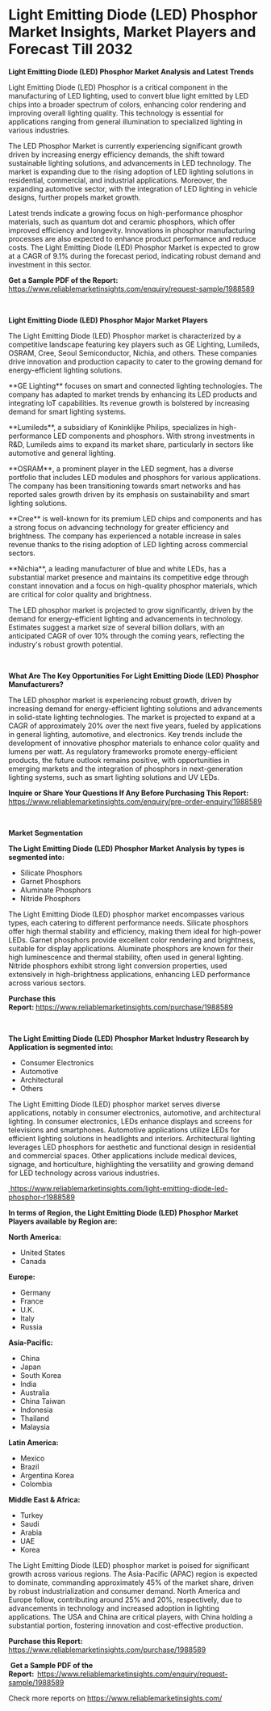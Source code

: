 <p><h1>Light Emitting Diode (LED) Phosphor Market Insights, Market Players and Forecast Till 2032</h1></p><p><strong>Light Emitting Diode (LED) Phosphor Market Analysis and Latest Trends</strong></p>
<p><p>Light Emitting Diode (LED) Phosphor is a critical component in the manufacturing of LED lighting, used to convert blue light emitted by LED chips into a broader spectrum of colors, enhancing color rendering and improving overall lighting quality. This technology is essential for applications ranging from general illumination to specialized lighting in various industries.</p><p>The LED Phosphor Market is currently experiencing significant growth driven by increasing energy efficiency demands, the shift toward sustainable lighting solutions, and advancements in LED technology. The market is expanding due to the rising adoption of LED lighting solutions in residential, commercial, and industrial applications. Moreover, the expanding automotive sector, with the integration of LED lighting in vehicle designs, further propels market growth.</p><p>Latest trends indicate a growing focus on high-performance phosphor materials, such as quantum dot and ceramic phosphors, which offer improved efficiency and longevity. Innovations in phosphor manufacturing processes are also expected to enhance product performance and reduce costs. The Light Emitting Diode (LED) Phosphor Market is expected to grow at a CAGR of 9.1% during the forecast period, indicating robust demand and investment in this sector.</p></p>
<p><strong>Get a Sample PDF of the Report:&nbsp;</strong> <a href="https://www.reliablemarketinsights.com/enquiry/request-sample/1988589?utm_campaign=2943&utm_medium=2&utm_source=Github&utm_content=ia&utm_term=03042025&utm_id=light-emitting-diode-led-phosphor">https://www.reliablemarketinsights.com/enquiry/request-sample/1988589</a></p>
<p>&nbsp;</p>
<p><strong>Light Emitting Diode (LED) Phosphor Major Market Players</strong></p>
<p><p>The Light Emitting Diode (LED) Phosphor market is characterized by a competitive landscape featuring key players such as GE Lighting, Lumileds, OSRAM, Cree, Seoul Semiconductor, Nichia, and others. These companies drive innovation and production capacity to cater to the growing demand for energy-efficient lighting solutions.</p><p>**GE Lighting** focuses on smart and connected lighting technologies. The company has adapted to market trends by enhancing its LED products and integrating IoT capabilities. Its revenue growth is bolstered by increasing demand for smart lighting systems.</p><p>**Lumileds**, a subsidiary of Koninklijke Philips, specializes in high-performance LED components and phosphors. With strong investments in R&D, Lumileds aims to expand its market share, particularly in sectors like automotive and general lighting. </p><p>**OSRAM**, a prominent player in the LED segment, has a diverse portfolio that includes LED modules and phosphors for various applications. The company has been transitioning towards smart networks and has reported sales growth driven by its emphasis on sustainability and smart lighting solutions.</p><p>**Cree** is well-known for its premium LED chips and components and has a strong focus on advancing technology for greater efficiency and brightness. The company has experienced a notable increase in sales revenue thanks to the rising adoption of LED lighting across commercial sectors.</p><p>**Nichia**, a leading manufacturer of blue and white LEDs, has a substantial market presence and maintains its competitive edge through constant innovation and a focus on high-quality phosphor materials, which are critical for color quality and brightness.</p><p>The LED phosphor market is projected to grow significantly, driven by the demand for energy-efficient lighting and advancements in technology. Estimates suggest a market size of several billion dollars, with an anticipated CAGR of over 10% through the coming years, reflecting the industry's robust growth potential.</p></p>
<p>&nbsp;</p>
<p><strong>What Are The Key Opportunities For Light Emitting Diode (LED) Phosphor Manufacturers?</strong></p>
<p><p>The LED phosphor market is experiencing robust growth, driven by increasing demand for energy-efficient lighting solutions and advancements in solid-state lighting technologies. The market is projected to expand at a CAGR of approximately 20% over the next five years, fueled by applications in general lighting, automotive, and electronics. Key trends include the development of innovative phosphor materials to enhance color quality and lumens per watt. As regulatory frameworks promote energy-efficient products, the future outlook remains positive, with opportunities in emerging markets and the integration of phosphors in next-generation lighting systems, such as smart lighting solutions and UV LEDs.</p></p>
<p><strong>Inquire or Share Your Questions If Any Before Purchasing This Report:</strong> <a href="https://www.reliablemarketinsights.com/enquiry/pre-order-enquiry/1988589?utm_campaign=2943&utm_medium=2&utm_source=Github&utm_content=ia&utm_term=03042025&utm_id=light-emitting-diode-led-phosphor">https://www.reliablemarketinsights.com/enquiry/pre-order-enquiry/1988589</a></p>
<p>&nbsp;</p>
<p><strong>Market Segmentation</strong></p>
<p><strong>The Light Emitting Diode (LED) Phosphor Market Analysis by types is segmented into:</strong></p>
<p><ul><li>Silicate Phosphors</li><li>Garnet Phosphors</li><li>Aluminate Phosphors</li><li>Nitride Phosphors</li></ul></p>
<p><p>The Light Emitting Diode (LED) phosphor market encompasses various types, each catering to different performance needs. Silicate phosphors offer high thermal stability and efficiency, making them ideal for high-power LEDs. Garnet phosphors provide excellent color rendering and brightness, suitable for display applications. Aluminate phosphors are known for their high luminescence and thermal stability, often used in general lighting. Nitride phosphors exhibit strong light conversion properties, used extensively in high-brightness applications, enhancing LED performance across various sectors.</p></p>
<p><strong>Purchase this Report:&nbsp;</strong><a href="https://www.reliablemarketinsights.com/purchase/1988589?utm_campaign=2943&utm_medium=2&utm_source=Github&utm_content=ia&utm_term=03042025&utm_id=light-emitting-diode-led-phosphor">https://www.reliablemarketinsights.com/purchase/1988589</a></p>
<p>&nbsp;</p>
<p><strong>The Light Emitting Diode (LED) Phosphor Market Industry Research by Application is segmented into:</strong></p>
<p><ul><li>Consumer Electronics</li><li>Automotive</li><li>Architectural</li><li>Others</li></ul></p>
<p><p>The Light Emitting Diode (LED) phosphor market serves diverse applications, notably in consumer electronics, automotive, and architectural lighting. In consumer electronics, LEDs enhance displays and screens for televisions and smartphones. Automotive applications utilize LEDs for efficient lighting solutions in headlights and interiors. Architectural lighting leverages LED phosphors for aesthetic and functional design in residential and commercial spaces. Other applications include medical devices, signage, and horticulture, highlighting the versatility and growing demand for LED technology across various industries.</p></p>
<p><a href="https://www.reliablemarketinsights.com/light-emitting-diode-led-phosphor-r1988589?utm_campaign=2943&utm_medium=2&utm_source=Github&utm_content=ia&utm_term=03042025&utm_id=light-emitting-diode-led-phosphor">&nbsp;https://www.reliablemarketinsights.com/light-emitting-diode-led-phosphor-r1988589</a></p>
<p><strong>In terms of Region, the Light Emitting Diode (LED) Phosphor Market Players available by Region are:</strong></p>
<p>
    <p> <strong> North America: </strong>
        <ul>
            <li>United States</li>
            <li>Canada</li>
        </ul>
        </p> 
    <p> <strong> Europe: </strong>
        <ul>
            <li>Germany</li>
            <li>France</li>
            <li>U.K.</li>
            <li>Italy</li>
            <li>Russia</li>
        </ul>
        </p> 
    <p> <strong> Asia-Pacific: </strong>
        <ul>
            <li>China</li>
            <li>Japan</li>
            <li>South Korea</li>
            <li>India</li>
            <li>Australia</li>
            <li>China Taiwan</li>
            <li>Indonesia</li>
            <li>Thailand</li>
            <li>Malaysia</li>
        </ul>
        </p> 
    <p> <strong> Latin America: </strong>
        <ul>
            <li>Mexico</li>
            <li>Brazil</li>
            <li>Argentina Korea</li>
            <li>Colombia</li>
        </ul>
        </p> 
    <p> <strong> Middle East & Africa: </strong>
        <ul>
            <li>Turkey</li>
            <li>Saudi</li>
            <li>Arabia</li>
            <li>UAE</li>
            <li>Korea</li>
        </ul>
    </p>
    </p>
<p><p>The Light Emitting Diode (LED) phosphor market is poised for significant growth across various regions. The Asia-Pacific (APAC) region is expected to dominate, commanding approximately 45% of the market share, driven by robust industrialization and consumer demand. North America and Europe follow, contributing around 25% and 20%, respectively, due to advancements in technology and increased adoption in lighting applications. The USA and China are critical players, with China holding a substantial portion, fostering innovation and cost-effective production.</p></p>
<p><strong>Purchase this Report: </strong><a href="https://www.reliablemarketinsights.com/purchase/1988589?utm_campaign=2943&utm_medium=2&utm_source=Github&utm_content=ia&utm_term=03042025&utm_id=light-emitting-diode-led-phosphor">https://www.reliablemarketinsights.com/purchase/1988589</a></p>
<p>&nbsp;<strong>Get a Sample PDF of the Report:&nbsp;&nbsp;</strong><a href="https://www.reliablemarketinsights.com/enquiry/request-sample/1988589?utm_campaign=2943&utm_medium=2&utm_source=Github&utm_content=ia&utm_term=03042025&utm_id=light-emitting-diode-led-phosphor">https://www.reliablemarketinsights.com/enquiry/request-sample/1988589</a></p>
<p><strong></strong></p>
<p>Check more reports on <a href="https://www.reliablemarketinsights.com/?utm_campaign=2943&utm_medium=2&utm_source=Github&utm_content=ia&utm_term=03042025&utm_id=light-emitting-diode-led-phosphor">https://www.reliablemarketinsights.com/</a></p>